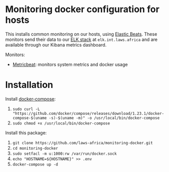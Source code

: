 # Monitoring docker configuration for hosts

This installs common monitoring on our hosts, using [Elastic Beats](https://www.elastic.co/products/beats). These monitors send their data to our [ELK stack](https://github.com/laws-africa/elk-docker) at `elk.int.laws.africa` and are available through our Kibana metrics dashboard.

Monitors:

* [Metricbeat](https://www.elastic.co/products/beats/metricbeat): monitors system metrics and docker usage

# Installation

Install [docker-compose](https://linuxize.com/post/how-to-install-and-use-docker-compose-on-ubuntu-18-04/):

1. `sudo curl -L "https://github.com/docker/compose/releases/download/1.23.1/docker-compose-$(uname -s)-$(uname -m)" -o /usr/local/bin/docker-compose`
2. `sudo chmod +x /usr/local/bin/docker-compose`

Install this package:

1. `git clone https://github.com/laws-africa/monitoring-docker.git`
2. `cd monitoring-docker`
3. `sudo setfacl -m u:1000:rw /var/run/docker.sock`
4. `echo "HOSTNAME=${HOSTNAME}" >> .env`
5. `docker-compose up -d`
